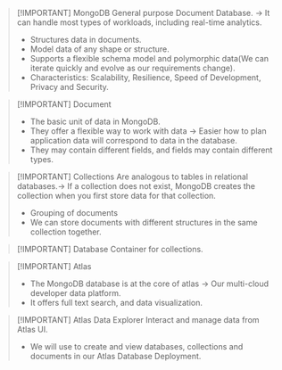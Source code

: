 
> [!IMPORTANT] MongoDB
> General purpose Document Database. -> It can handle most types of workloads, including real-time analytics.
> - Structures data in documents.
> - Model data of any shape or structure.
> - Supports a flexible schema model and polymorphic data(We can iterate quickly and evolve as our requirements change).
> - Characteristics: Scalability, Resilience, Speed of Development, Privacy and Security.


> [!IMPORTANT] Document
> - The basic unit of data in MongoDB.
> - They offer a flexible way to work with data -> Easier how to plan application data will correspond to data in the database.
> - They may contain different fields, and fields may contain different types.


> [!IMPORTANT] Collections
> Are analogous to tables in relational databases.-> If a collection does not exist, MongoDB creates the collection when you first store data for that collection.
> - Grouping of documents
> - We can store documents with different structures in the same collection together.


> [!IMPORTANT] Database
> Container for collections.


> [!IMPORTANT] Atlas
> - The MongoDB database is at the core of atlas -> Our multi-cloud developer data platform.
> - It offers full text search, and data visualization.


> [!IMPORTANT] Atlas Data Explorer
> Interact and manage data from Atlas UI.
> - We will use to create and view databases, collections and documents in our Atlas Database Deployment.
